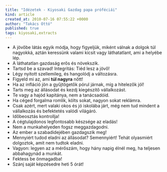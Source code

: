 ```yaml
---
title: "Idézetek - Kiyosaki Gazdag papa próféciái"
kind: article
created_at: 2010-07-16 07:55:22 +0000
author: "Takács Ottó"
published: true
tags: kiyosaki,extracts
---
```

* A jövőbe látás egyik módja, hogy figyeljük, miként válnak a dolgok túl nagyokká, aztán keressünk valami kicsit vagy láthatatlant, ami a helyébe lép.
* A láthatatlan gazdaság erős és növekszik.
* Tartsd be a szavad! Integritás: Tiéd lesz a jövő!
* Légy nyitott szellemileg, és hangolódj a változásra.
* Figyeld mi az, ami __túl nagyra__ nőtt!
* Ha az infláció jön a gyűjtögetők pórul járnak, míg a hitelezők jól!
* Tarts meg az állásodat és kezdj kiegészítő vállalkozást.
* Te vagy a hajód kapitánya, nem a tanácsadóid.
* Ha céged forgalma romlik, költs sokat, nagyon sokat reklámra.
* Csak azért, mert valaki okos és jó iskolába járt, még nem tud mindent a vállalkozás és befektetés valódi világáró.
* Időbeosztás kontrollja!
* A cégtulajdonos legfontosabb készsége az eladás!
* Nem a munkahelyeden fogsz meggazdagodni.
* Az ember a szabadidejében gazdagszik meg!
* Mennyiért tudod eladni az állásodat? Semennyiért! Tehát olyasmiért dolgoztok, amit nem tudtok eladni.
* Vagyon: legyen az a mérőszám, hogy hány napig élnél meg, ha teljesen abbahagynád a munkát.
* Fektess be önmagadba!
* Szánj saját képzésedre heti 5 órát!

<div class='old-comments'></div>